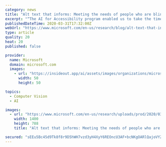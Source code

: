 ```yaml
---
category: news
title: "Alt text that informs: Meeting the needs of people who are blind or low vision"
excerpt: "“The AI for Accessibility program enabled us to take the time to hear from teachers, lawyers, music producers, students, politicians, job seekers, and others and then communicate our empirical findings in a way that can improve computer vision algorithms.” While earlier studies have identified that the usefulness of image descriptions is ..."
publishedDateTime: 2020-03-31T17:32:00Z
webUrl: "https://www.microsoft.com/en-us/research/blog/alt-text-that-informs-meeting-the-needs-of-people-who-are-blind-or-low-vision/"
type: article
quality: 20
heat: 20
published: false

provider:
  name: Microsoft
  domain: microsoft.com
  images:
    - url: "https://insideout.app/ai/assets/images/organizations/microsoft.com-50x50.jpg"
      width: 50
      height: 50

topics:
  - Computer Vision
  - AI

images:
  - url: "https://www.microsoft.com/en-us/research/uploads/prod/2020/03/1400x788_No_logo_Generic15363_Featured-Image.png"
    width: 1400
    height: 788
    title: "Alt text that informs: Meeting the needs of people who are blind or low vision"

secured: "sEEu5Bc45d9Tk8f8r9D5hWH7vzd3yH4XyY6REOncU3AF+bcNKgOARlQajoVYZI048329Yf1yxjwKC5iWC4lF7YcfAQTDmrQnyxG2BQMG+MXHcicPhgMv2iHnSH91FUG2fRxUsrathXhwUlvWRAVcKcHQxzJ6beoeEz/tR6KnL5IDROA8znouqBjfWEHZYDWnDkpI4e7337g8Tiy6cmGFzGkHz2vccJ6mjnuHSYEWPI+v7h8m5ZmiXWp8FlTUs0POZXf4j/Z/ze6nVpu7VK+u/n022qcgS2LULCw0OgqJCkZ/1/s8LfX0s0IImoflftvE;FwMZq51peAVPq3LsgdTiCg=="
---
```


